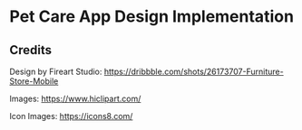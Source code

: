# Pet Care App Design Implementation

## Credits
Design by Fireart Studio: https://dribbble.com/shots/26173707-Furniture-Store-Mobile

Images: https://www.hiclipart.com/

Icon Images: https://icons8.com/